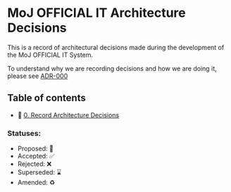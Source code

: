 # MoJ OFFICIAL IT Architecture Decisions

This is a record of architectural decisions made during the development of the
MoJ OFFICIAL IT System.

To understand why we are recording decisions and how we are doing it, please
see [ADR-000](000-Record-Architecture-Decisions.md)

## Table of contents

* 🤔 [0. Record Architecture Decisions](000-Record-Architecture-Decisions.md)

### Statuses:

* Proposed: 🤔
* Accepted: ✅
* Rejected: ❌
* Superseded: ⌛️
* Amended: ♻️
